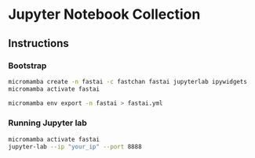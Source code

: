 # Jupyter Notebook Collection

## Instructions

### Bootstrap

```sh
micromamba create -n fastai -c fastchan fastai jupyterlab ipywidgets
micromamba activate fastai

micromamba env export -n fastai > fastai.yml
```

### Running Jupyter lab

```sh
micromamba activate fastai
jupyter-lab --ip "your_ip" --port 8888
```
